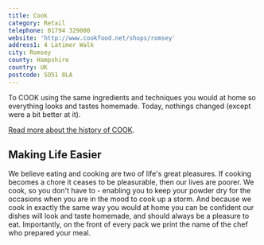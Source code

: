 ```yaml
---
title: Cook
category: Retail
telephone: 01794 329000
website: 'http://www.cookfood.net/shops/romsey'
address1: 4 Latimer Walk
city: Romsey
county: Hampshire
country: UK
postcode: SO51 8LA
---
```

To COOK using the same ingredients and techniques you would at home so everything  looks and tastes homemade. Today, nothings changed (except were a bit better at it).

[Read more about the history of COOK]("http:/www.cookfood.net/about/history").

## Making Life Easier

We believe eating and cooking are two of life's great pleasures. If cooking becomes a chore it ceases to be pleasurable, then our lives are poorer. We cook, so you don't have to - enabling you to keep your powder dry for the occasions when you are in the mood to cook up a storm. And because we cook in exactly the same way you would at home you can be confident our dishes will look and taste homemade, and should always be a pleasure to eat. Importantly, on the front of every pack we print the name of the chef who prepared your meal.